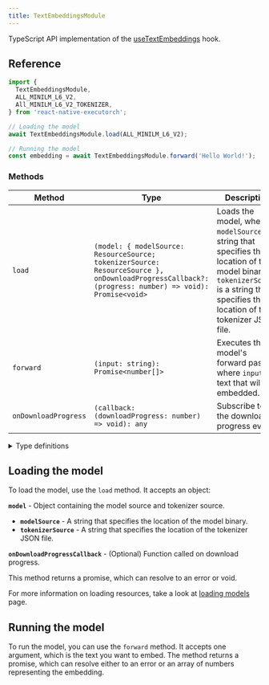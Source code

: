 ```yaml
---
title: TextEmbeddingsModule
---
```


TypeScript API implementation of the [useTextEmbeddings](../../02-hooks/01-natural-language-processing/useTextEmbeddings.md) hook.

## Reference

```typescript
import {
  TextEmbeddingsModule,
  ALL_MINILM_L6_V2,
  All_MINILM_L6_V2_TOKENIZER,
} from 'react-native-executorch';

// Loading the model
await TextEmbeddingsModule.load(ALL_MINILM_L6_V2);

// Running the model
const embedding = await TextEmbeddingsModule.forward('Hello World!');
```

### Methods

| Method               | Type                                                                                                                                                | Description                                                                                                                                                                             |
| -------------------- | --------------------------------------------------------------------------------------------------------------------------------------------------- | --------------------------------------------------------------------------------------------------------------------------------------------------------------------------------------- |
| `load`               | `(model: { modelSource: ResourceSource; tokenizerSource: ResourceSource }, onDownloadProgressCallback?: (progress: number) => void): Promise<void>` | Loads the model, where `modelSource` is a string that specifies the location of the model binary, `tokenizerSource` is a string that specifies the location of the tokenizer JSON file. |
| `forward`            | `(input: string): Promise<number[]>`                                                                                                                | Executes the model's forward pass, where `input` is a text that will be embedded.                                                                                                       |
| `onDownloadProgress` | `(callback: (downloadProgress: number) => void): any`                                                                                               | Subscribe to the download progress event.                                                                                                                                               |

<details>
<summary>Type definitions</summary>

```typescript
type ResourceSource = string | number | object;
```

</details>

## Loading the model

To load the model, use the `load` method. It accepts an object:

**`model`** - Object containing the model source and tokenizer source.

- **`modelSource`** - A string that specifies the location of the model binary.
- **`tokenizerSource`** - A string that specifies the location of the tokenizer JSON file.

**`onDownloadProgressCallback`** - (Optional) Function called on download progress.

This method returns a promise, which can resolve to an error or void.

For more information on loading resources, take a look at [loading models](../../01-fundamentals/02-loading-models.md) page.

## Running the model

To run the model, you can use the `forward` method. It accepts one argument, which is the text you want to embed. The method returns a promise, which can resolve either to an error or an array of numbers representing the embedding.
